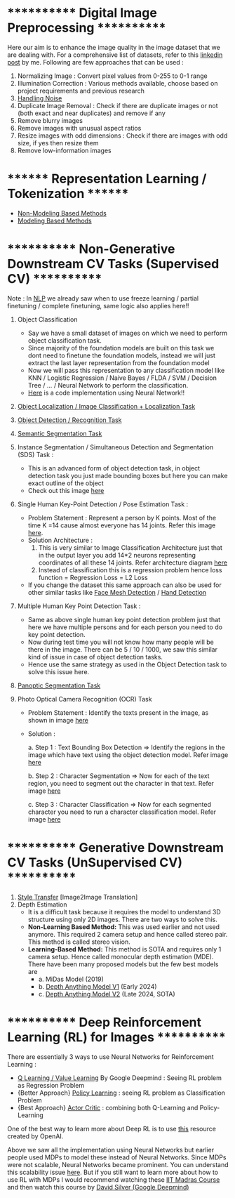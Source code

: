 # ********** Digital Image Preprocessing **********

Here our aim is to enhance the image quality in the image dataset that we are dealing with. For a comprehensive list of datasets, refer to this [linkedin post](https://www.linkedin.com/feed/update/urn:li:activity:7269031439713656832/) by me. Following are few approaches that can be used :  

1. Normalizing Image : Convert pixel values from 0-255 to 0-1 range
2. Illumination Correction : Various methods available, choose based on project requirements and previous research
3. [Handling Noise](https://github.com/khetansarvesh/CV/blob/main/notes/Handling_Noise.pdf)
4. Duplicate Image Removal : Check if there are duplicate images or not (both exact and near duplicates) and remove if any
5. Remove blurry images
6. Remove images with unusual aspect ratios
7. Resize images with odd dimensions : Check if there are images with odd size, if yes then resize them
8. Remove low-information images












# ****** Representation Learning / Tokenization ******

- [Non-Modeling Based Methods](https://khetansarvesh.medium.com/non-modelling-methods-for-image-representation-learning-5a3b80a31a29)
- [Modeling Based Methods](https://www.google.com/url?q=https://khetansarvesh.medium.com/modelling-based-methods-for-image-representation-learning-48cd5f56ad0d&sa=D&source=docs&ust=1733758892238210&usg=AOvVaw1HeO_DRIuK6YLyDS-Ne3gT)










# **********  Non-Generative Downstream CV Tasks (Supervised CV)  **********

Note : In [NLP](https://docs.google.com/document/d/18uKePZSgFpufsPhpcLj0rSjsuFPhm6_GcjnRPOrJCog/edit?tab=t.0) we already saw when to use freeze learning / partial finetuning / complete finetuning, same logic also applies here!! 

1. Object Classification
   - Say we have a small dataset of images on which we need to perform object classification task.
   - Since majority of the foundation models are built on this task we dont need to finetune the foundation models, instead we will just extract the last layer representation from the foundation model
   - Now we will pass this representation to any classification model like KNN / Logistic Regression / Naive Bayes / FLDA / SVM / Decision Tree / … / Neural Network to perform the classification.
   - [Here](https://github.com/khetansarvesh/CV/blob/main/im_classification/image_classification_freeze_learning.ipynb) is a code implementation using Neural Network!!
2. [Object Localization / Image Classification + Localization Task](https://pub.towardsai.net/computer-vision-object-localization-task-2d536238510f)
3. [Object Detection / Recognition Task](https://pub.towardsai.net/computer-vision-object-detection-task-b572d58f2ada)

4. [Semantic Segmentation Task](https://levelup.gitconnected.com/semantic-segmentation-models-clearly-explained-780bde9515b5)
5. Instance Segmentation / Simultaneous Detection and Segmentation (SDS) Task : 
   - This is an advanced form of object detection task, in object detection task you just made bounding boxes but here you can make exact outline of the object
   - Check out this image [here](https://miro.medium.com/v2/resize:fit:1100/format:webp/1*SNvD04dEFIDwNAqSXLQC_g.jpeg)

6. Single Human Key-Point Detection / Pose Estimation Task : 
   - Problem Statement : Represent a person by K points. Most of the time K =14 cause almost everyone has 14 joints. Refer this image [here](https://github.com/khetansarvesh/CV/blob/main/notes/pose_estimation_prb_statement.png).
   - Solution Architecture : 
      1. This is very similar to Image Classification Architecture just that in the output layer you add 14*2 neurons representing coordinates of all these 14 joints. Refer architecture diagram [here](https://github.com/khetansarvesh/CV/blob/main/notes/pose_estimation_arch.png) 
      2. Instead of classification this is a regression problem hence loss function = Regression Loss = L2 Loss
   - If you change the dataset this same approach can also be used for other similar tasks like [Face Mesh Detection](https://ai.google.dev/static/edge/mediapipe/images/solutions/examples/face_landmark.png) / [Hand Detection](https://learnopencv.com/wp-content/uploads/2018/10/hand-output-skeleton.jpg) 
7. Multiple Human Key Point Detection Task : 
   - Same as above single human key point detection problem just that here we have multiple persons and for each person you need to do key point detection. 
   - Now during test time you will not know how many people will be there in the image. There can be 5 / 10 / 1000, we saw this similar kind of issue in case of object detection tasks.
   - Hence use the same strategy as used in the Object Detection task to solve this issue here.

8. [Panoptic Segmentation Task](https://github.com/khetansarvesh/CV/tree/main/panoptic_segmentation)
9. Photo Optical Camera Recognition (OCR) Task
    - Problem Statement : Identify the texts present in the image, as shown in image [here](https://github.com/khetansarvesh/CV/blob/main/notes/ocr_prb_statement.png)
    - Solution :
      
      a. Step 1 : Text Bounding Box Detection => Identify the regions in the image which have text using the object detection model. Refer image [here](https://github.com/khetansarvesh/CV/blob/main/notes/txt_det.png)
      
      b. Step 2 : Character Segmentation => Now for each of the text region, you need to segment out the character in that text. Refer image [here](https://github.com/khetansarvesh/CV/blob/main/notes/char_seg.png)

      c. Step 3 : Character Classification => Now for each segmented character you need to run a character classification model. Refer image [here](https://github.com/khetansarvesh/CV/blob/main/notes/char_class.png)
    





# **********  Generative Downstream CV Tasks (UnSupervised CV)  **********

1. [Style Transfer](https://khetansarvesh.medium.com/image2image-translation-task-588d134e9ee8) [Image2Image Translation]
2. Depth Estimation
   - It is a difficult task because it requires the model to understand 3D structure using only 2D images. There are two ways to solve this.
   - **Non-Learning Based Method:** This was used earlier and not used anymore. This required 2 camera setup and hence called stereo pair. This method is called stereo vision.
   - **Learning-Based Method:** This method is SOTA and requires only 1 camera setup. Hence called monocular depth estimation (MDE). There have been many proposed models but the few best models are 
        - a. MiDas Model (2019)
        - b. [Depth Anything Model V1](https://depth-anything.github.io/) (Early 2024)
        - c. [Depth Anything Model V2](https://depth-anything-v2.github.io/) (Late 2024, SOTA)
    

# **********  Deep Reinforcement Learning (RL) for Images  **********

 There are essentially 3 ways to use Neural Networks for Reinforcement Learning : 
- [Q Learning / Value Learning](https://khetansarvesh.medium.com/q-learning-deep-reinforcement-learning-ff162e9aca18) By Google Deepmind : Seeing RL problem as Regression Problem
- {Better Approach} [Policy Learning](https://khetansarvesh.medium.com/policy-learning-deep-reinforcement-learning-83fb6e5aa025) : seeing RL problem as Classification Problem
- {Best Approach} [Actor Critic]() : combining both Q-Learning and Policy-Learning

One of the best way to learn more about Deep RL is to use [this](https://spinningup.openai.com/en/latest/index.html) resource created by OpenAI.

Above we saw all the implementation using Neural Networks but earlier people used MDPs to model these instead of Neural Networks. Since MDPs were not scalable, Neural Networks became prominent. You can understand this scalability issue [here](https://www.youtube.com/watch?v=SgC6AZss478&list=PLs8w1Cdi-zvYviYYw_V3qe6SINReGF5M-&index=4). But if you still want to learn more about how to use RL with MDPs I would recommend watching these [IIT Madras Course](https://www.youtube.com/playlist?list=PLEAYkSg4uSQ0Hkv_1LHlJtC_wqwVu6RQX) and then watch this course by [David Silver (Google Deepmind)](https://www.davidsilver.uk/teaching/)
